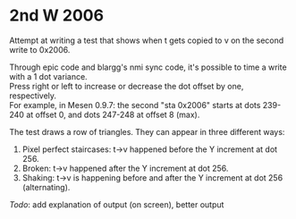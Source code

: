 # 2nd W 2006
Attempt at writing a test that shows when t gets copied to v on the second write to 0x2006.  


Through epic code and blargg's nmi sync code, it's possible to time a write with a 1 dot variance.  
Press right or left to increase or decrease the dot offset by one, respectively.  
For example, in Mesen 0.9.7: the second "sta 0x2006" starts at dots 239-240 at offset 0, and dots 247-248 at offset 8 (max).  


The test draws a row of triangles. They can appear in three different ways:
1. Pixel perfect staircases: t->v happened before the Y increment at dot 256.
2. Broken: t->v happened after the Y increment at dot 256.
3. Shaking: t->v is happening before and after the Y increment at dot 256 (alternating).
  
*Todo*: add explanation of output (on screen), better output
